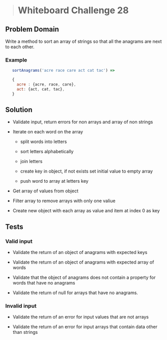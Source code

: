 ># Whiteboard Challenge 28

  ## Problem Domain
  
 Write a method to sort an array of strings so that all the anagrams are next to each other.

 ### Example

 ```JAVASCRIPT
    sortAnagrams('acre race care act cat tac') =>

    {
      acre : {acre, race, care},
      act: {act, cat, tac},
    }
 ```

 
  ## Solution

  - Validate input, return errors for non arrays and array of non strings
  
  - Iterate on each word on the array

    - split words into letters

    - sort letters alphabetically

    - join letters
  
    - create key in object, if not exists set initial value to empty array 
    
    - push word to array at letters key

  - Get array of values from object

  - Filter array to remove arrays with only one valiue

  - Create new object with each array as value and item at index 0 as key


  ## Tests

  ### Valid input

  - Validate the return of an object of anagrams with expected keys
     
  - Validate the return of an object of anagrams with expected array of words

  - Validate that the object of anagrams does not contain a property for words that have no anagrams

  - Validate the return of null for arrays that have no anagrams.

  ### Invalid input

  - Validate the return of an error for input values that are not arrays

  - Validate the return of an error for input arrays that contain data other than strings


     
   
    